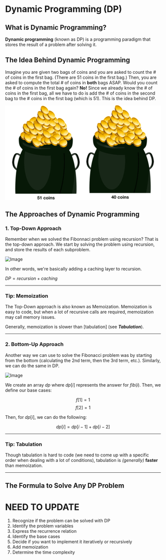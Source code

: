 # Dynamic Programming (DP)

## What is Dynamic Programming?

**Dynamic programming** (known as DP)  is a programming paradigm that stores the result of a problem after solving it.

## The Idea Behind Dynamic Programming

Imagine you are given two bags of coins and you are asked to count the # of coins in the first bag. (There are $51$ coins in the first bag.) Then, you are asked to compute the total # of coins in **both** bags ASAP. Would you count the # of coins in the first bag again? **No!** Since we already know the # of coins in the first bag, all we have to do is add the # of coins in the second bag to the # coins in the first bag (which is $51$). This is the idea behind DP.

![Image](images/coin_bag.png)

## The Approaches of Dynamic Programming

### 1. Top-Down Approach

Remember when we solved the Fibonnaci problem using recursion? That is the top-down approach. We start by solving the problem using recursion, and store the results of each subproblem.

![Image](https://www.codesdope.com/staticroot/images/algorithm/dynamic4.png)

In other words, we're basically adding a caching layer to recursion.

$DP = recursion + caching$

---
### **Tip: Memoization**

The Top-Down approach is also known as Memoization. Memoization is easy to code, but when a lot of recursive calls are required, memoization may call memory issues.

Generally, memoization is slower than [tabulation] (see **_Tabulation_**).

---

### 2. Bottom-Up Approach

Another way we can use to solve the Fibonacci problem was by starting from the bottom (calculating the $2$nd term, then the $3$rd term, etc.). Similarly, we can do the same in DP.

![Image](https://www.codesdope.com/staticroot/images/algorithm/dynamic6.png)

We create an array $dp$ where $dp[i]$ represents the answer for $fib(i)$. Then, we define our base cases:

$$f[1] = 1$$
$$f[2] = 1$$

Then, for $dp[i]$, we can do the following:

$$dp[i] = dp[i - 1] + dp[i - 2]$$

---

### **Tip: Tabulation**

Though tabulation is hard to code (we need to come up with a specific order when dealing with a lot of conditions), tabulation is _(generally)_ **faster** than memoization.

---

## The Formula to Solve Any DP Problem

# NEED TO UPDATE

1. Recognize if the problem can be solved with DP
2. Identify the problem variables
3. Express the recurrence relation
4. Identify the base cases
5. Decide if you want to implement it iteratively or recursively
6. Add memoization
7. Determine the time complexity
